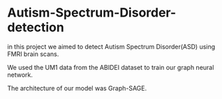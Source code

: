 # Autism-Spectrum-Disorder-detection
in this project we aimed to detect Autism Spectrum Disorder(ASD) using FMRI brain scans.

We used the UM1 data from the ABIDEI dataset to train our graph neural network.

The architecture of our model was Graph-SAGE.
